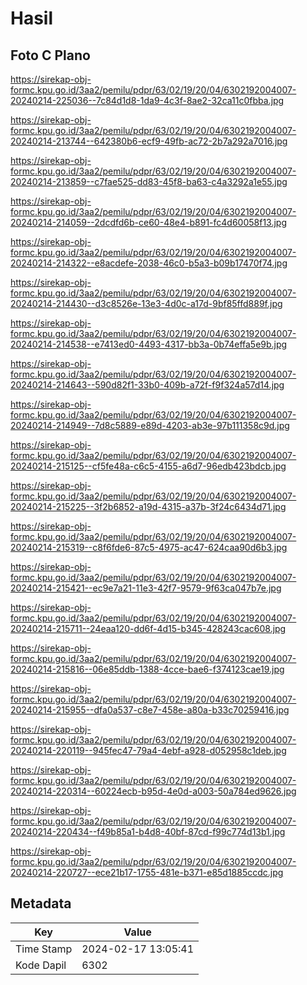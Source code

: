 # Hasil

## Foto C Plano

https://sirekap-obj-formc.kpu.go.id/3aa2/pemilu/pdpr/63/02/19/20/04/6302192004007-20240214-225036--7c84d1d8-1da9-4c3f-8ae2-32ca11c0fbba.jpg

https://sirekap-obj-formc.kpu.go.id/3aa2/pemilu/pdpr/63/02/19/20/04/6302192004007-20240214-213744--642380b6-ecf9-49fb-ac72-2b7a292a7016.jpg

https://sirekap-obj-formc.kpu.go.id/3aa2/pemilu/pdpr/63/02/19/20/04/6302192004007-20240214-213859--c7fae525-dd83-45f8-ba63-c4a3292a1e55.jpg

https://sirekap-obj-formc.kpu.go.id/3aa2/pemilu/pdpr/63/02/19/20/04/6302192004007-20240214-214059--2dcdfd6b-ce60-48e4-b891-fc4d60058f13.jpg

https://sirekap-obj-formc.kpu.go.id/3aa2/pemilu/pdpr/63/02/19/20/04/6302192004007-20240214-214322--e8acdefe-2038-46c0-b5a3-b09b17470f74.jpg

https://sirekap-obj-formc.kpu.go.id/3aa2/pemilu/pdpr/63/02/19/20/04/6302192004007-20240214-214430--d3c8526e-13e3-4d0c-a17d-9bf85ffd889f.jpg

https://sirekap-obj-formc.kpu.go.id/3aa2/pemilu/pdpr/63/02/19/20/04/6302192004007-20240214-214538--e7413ed0-4493-4317-bb3a-0b74effa5e9b.jpg

https://sirekap-obj-formc.kpu.go.id/3aa2/pemilu/pdpr/63/02/19/20/04/6302192004007-20240214-214643--590d82f1-33b0-409b-a72f-f9f324a57d14.jpg

https://sirekap-obj-formc.kpu.go.id/3aa2/pemilu/pdpr/63/02/19/20/04/6302192004007-20240214-214949--7d8c5889-e89d-4203-ab3e-97b111358c9d.jpg

https://sirekap-obj-formc.kpu.go.id/3aa2/pemilu/pdpr/63/02/19/20/04/6302192004007-20240214-215125--cf5fe48a-c6c5-4155-a6d7-96edb423bdcb.jpg

https://sirekap-obj-formc.kpu.go.id/3aa2/pemilu/pdpr/63/02/19/20/04/6302192004007-20240214-215225--3f2b6852-a19d-4315-a37b-3f24c6434d71.jpg

https://sirekap-obj-formc.kpu.go.id/3aa2/pemilu/pdpr/63/02/19/20/04/6302192004007-20240214-215319--c8f6fde6-87c5-4975-ac47-624caa90d6b3.jpg

https://sirekap-obj-formc.kpu.go.id/3aa2/pemilu/pdpr/63/02/19/20/04/6302192004007-20240214-215421--ec9e7a21-11e3-42f7-9579-9f63ca047b7e.jpg

https://sirekap-obj-formc.kpu.go.id/3aa2/pemilu/pdpr/63/02/19/20/04/6302192004007-20240214-215711--24eaa120-dd6f-4d15-b345-428243cac608.jpg

https://sirekap-obj-formc.kpu.go.id/3aa2/pemilu/pdpr/63/02/19/20/04/6302192004007-20240214-215816--06e85ddb-1388-4cce-bae6-f374123cae19.jpg

https://sirekap-obj-formc.kpu.go.id/3aa2/pemilu/pdpr/63/02/19/20/04/6302192004007-20240214-215955--dfa0a537-c8e7-458e-a80a-b33c70259416.jpg

https://sirekap-obj-formc.kpu.go.id/3aa2/pemilu/pdpr/63/02/19/20/04/6302192004007-20240214-220119--945fec47-79a4-4ebf-a928-d052958c1deb.jpg

https://sirekap-obj-formc.kpu.go.id/3aa2/pemilu/pdpr/63/02/19/20/04/6302192004007-20240214-220314--60224ecb-b95d-4e0d-a003-50a784ed9626.jpg

https://sirekap-obj-formc.kpu.go.id/3aa2/pemilu/pdpr/63/02/19/20/04/6302192004007-20240214-220434--f49b85a1-b4d8-40bf-87cd-f99c774d13b1.jpg

https://sirekap-obj-formc.kpu.go.id/3aa2/pemilu/pdpr/63/02/19/20/04/6302192004007-20240214-220727--ece21b17-1755-481e-b371-e85d1885ccdc.jpg


## Metadata

| Key        | Value               |
| ---------- | ------------------- |
| Time Stamp | 2024-02-17 13:05:41 |
| Kode Dapil | 6302                |



